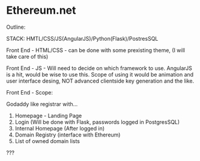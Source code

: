 # Ethereum.net

Outline:

STACK: HMTL/CSS/JS(AngularJS)/Python(Flask)/PostresSQL

Front End - HTML/CSS - can be done with some prexisting theme, (I will take care of this)

Front End - JS - Will need to decide on which framework to use. AngularJS is a hit, would be wise to use this. Scope of using it would be animation and user interface desing, NOT advanced clientside key generation and the like.

Front End - Scope: 

Godaddy like registrar with...


1. Homepage - Landing Page
2. Login (Will be done with Flask, passwords logged in PostgresSQL)
3. Internal Homepage (After logged in)
4. Domain Registry (interface with Ethereum)
5. List of owned domain lists

???




